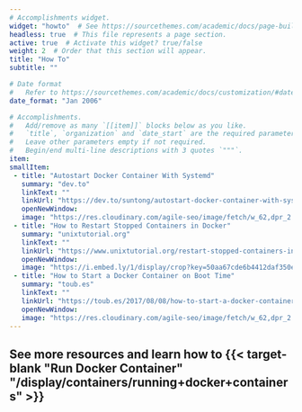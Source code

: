 ```yaml
---
# Accomplishments widget.
widget: "howto"  # See https://sourcethemes.com/academic/docs/page-builder/
headless: true  # This file represents a page section.
active: true  # Activate this widget? true/false
weight: 2  # Order that this section will appear.
title: "How To"
subtitle: ""

# Date format
#   Refer to https://sourcethemes.com/academic/docs/customization/#date-format
date_format: "Jan 2006"

# Accomplishments.
#   Add/remove as many `[[item]]` blocks below as you like.
#   `title`, `organization` and `date_start` are the required parameters.
#   Leave other parameters empty if not required.
#   Begin/end multi-line descriptions with 3 quotes `"""`.
item:
smallItem: 
 - title: "Autostart Docker Container With Systemd"
   summary: "dev.to"
   linkText: ""
   linkUrl: "https://dev.to/suntong/autostart-docker-container-with-systemd-5aod"
   openNewWindow: 
   image: "https://res.cloudinary.com/agile-seo/image/fetch/w_62,dpr_2.0,d_blank_am8gzx.png/https%3A%2F%2Flogo.clearbit.com%2Fdev.to%3Fsize%3D250"
 - title: "How to Restart Stopped Containers in Docker"
   summary: "unixtutorial.org"
   linkText: ""
   linkUrl: "https://www.unixtutorial.org/restart-stopped-containers-in-docker"
   openNewWindow: 
   image: "https://i.embed.ly/1/display/crop?key=50aa67cde6b4412daf350e3f34226686&amp;width=200&amp;height=150&amp;errorurl=https%3A%2F%2Fs2-embed-ly.s3.amazonaws.com%2Fdisplay%2Fv1%2Fimages%2Flogo.png&amp;url=https%3A%2F%2Fwww.unixtutorial.org%2Fimages%2Fdocker-containers-unixtutorial.png"
 - title: "How to Start a Docker Container on Boot Time"
   summary: "toub.es"
   linkText: ""
   linkUrl: "https://toub.es/2017/08/08/how-to-start-a-docker-container-at-boot-time/"
   openNewWindow: 
   image: "https://res.cloudinary.com/agile-seo/image/fetch/w_62,dpr_2.0,d_blank_am8gzx.png/https%3A%2F%2Flogo.clearbit.com%2Ftoub.es%3Fsize%3D250"
---
```



## See more resources and learn how to {{< target-blank "Run Docker Container" "/display/containers/running+docker+containers"  >}}

